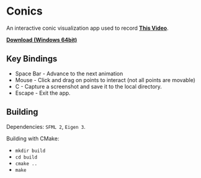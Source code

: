# Conics
An interactive conic visualization app used to record [**This Video**](https://youtu.be/X83vac2uTUs).

[**Download (Windows 64bit)**](https://github.com/HackerPoet/Conics/raw/master/Conics.zip)

## Key Bindings
* Space Bar - Advance to the next animation
* Mouse - Click and drag on points to interact (not all points are movable)
* C - Capture a screenshot and save it to the local directory.
* Escape - Exit the app.

## Building

Dependencies: `SFML 2`, `Eigen 3`.

Building with CMake:

* `mkdir build`
* `cd build`
* `cmake ..`
* `make`
